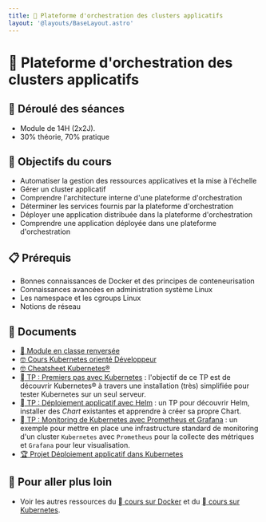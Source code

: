 ```yaml
---
title: 󱃾 Plateforme d'orchestration des clusters applicatifs
layout: '@layouts/BaseLayout.astro'
---
```


# 󱃾  Plateforme d'orchestration des clusters applicatifs

## 📅 Déroulé des séances

- Module de 14H (2x2J).
- 30% théorie, 70% pratique

## 🎯 Objectifs du cours

- Automatiser la gestion des ressources applicatives et la mise à l'échelle 
- Gérer un cluster applicatif 
- Comprendre l'architecture interne d'une plateforme d'orchestration 
- Déterminer les services fournis par la plateforme d'orchestration 
- Déployer une application distribuée dans la plateforme d'orchestration 
- Comprendre une application déployée dans une plateforme d'orchestration

## 📋 Prérequis

- Bonnes connaissances de Docker et des principes de conteneurisation
- Connaissances avancées en administration système Linux
- Les namespace et les cgroups Linux
- Notions de réseau

## 📑 Documents

- [🔀 Module en classe renversée](/cesi/m2/k8s/classe-renversee)
- [🤓 Cours Kubernetes orienté Développeur](/k8s/cours-dev)
- [🤓 Cheatsheet Kubernetes®](/k8s/cheatsheet)
- [󱃾  TP : Premiers pas avec Kubernetes](/k8s/tp) : l'objectif de ce TP est de découvrir Kubernetes® à travers une installation (très) simplifiée pour tester Kubernetes sur un seul serveur.
- [󱃾  TP : Déploiement applicatif avec Helm](/k8s/tp-helm) : un TP pour découvrir Helm, installer des _Chart_ existantes et apprendre à créer sa propre Chart.
- [󱃾  TP : Monitoring de Kubernetes avec Prometheus et Grafana](/k8s/tp-prometheus-grafana) : un exemple pour mettre en place une infrastructure standard de monitoring d'un cluster `Kubernetes` avec `Prometheus` pour la collecte des métriques et `Grafana` pour leur visualisation.
- [🏆 Projet Déploiement applicatif dans Kubernetes](/cesi/m2/k8s/projet)

## 🚀 Pour aller plus loin

- Voir les autres ressources du [  cours sur Docker](/docker) et du [󱃾  cours sur Kubernetes](/k8s).

